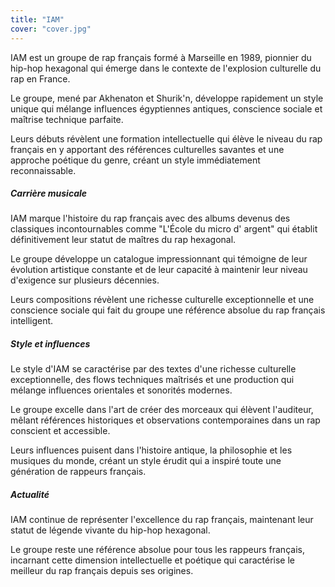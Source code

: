 ```yaml
---
title: "IAM"
cover: "cover.jpg"
---
```


IAM est un groupe de rap français formé à Marseille en 1989, pionnier du hip-hop hexagonal qui émerge dans le contexte
de l'explosion culturelle du rap en France.

Le groupe, mené par Akhenaton et Shurik'n, développe rapidement un style unique qui mélange influences égyptiennes
antiques, conscience sociale et maîtrise technique parfaite.

Leurs débuts révèlent une formation intellectuelle qui élève le niveau du rap français en y apportant des références
culturelles savantes et une approche poétique du genre, créant un style immédiatement reconnaissable.


##### Carrière musicale

IAM marque l'histoire du rap français avec des albums devenus des classiques incontournables comme "L'École du micro d'
argent" qui établit définitivement leur statut de maîtres du rap hexagonal.

Le groupe développe un catalogue impressionnant qui témoigne de leur évolution artistique constante et de leur capacité
à maintenir leur niveau d'exigence sur plusieurs décennies.

Leurs compositions révèlent une richesse culturelle exceptionnelle et une conscience sociale qui fait du groupe une
référence absolue du rap français intelligent.


##### Style et influences

Le style d'IAM se caractérise par des textes d'une richesse culturelle exceptionnelle, des flows techniques maîtrisés et
une production qui mélange influences orientales et sonorités modernes.

Le groupe excelle dans l'art de créer des morceaux qui élèvent l'auditeur, mêlant références historiques et observations
contemporaines dans un rap conscient et accessible.

Leurs influences puisent dans l'histoire antique, la philosophie et les musiques du monde, créant un style érudit qui a
inspiré toute une génération de rappeurs français.


##### Actualité

IAM continue de représenter l'excellence du rap français, maintenant leur statut de légende vivante du hip-hop
hexagonal.

Le groupe reste une référence absolue pour tous les rappeurs français, incarnant cette dimension intellectuelle et
poétique qui caractérise le meilleur du rap français depuis ses origines.
